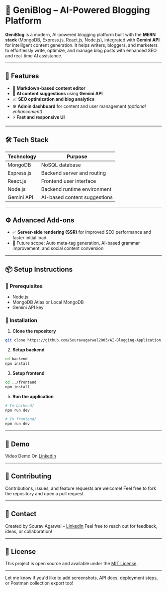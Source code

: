 
# 🧠 GeniBlog – AI-Powered Blogging Platform

**GeniBlog** is a modern, AI-powered blogging platform built with the **MERN stack** (MongoDB, Express.js, React.js, Node.js), integrated with **Gemini API** for intelligent content generation. It helps writers, bloggers, and marketers to effortlessly write, optimize, and manage blog posts with enhanced SEO and real-time AI assistance.

---

## 🚀 Features

* 📝 **Markdown-based content editor**
* 🤖 **AI content suggestions** using **Gemini API**
* 📈 **SEO optimization and blog analytics**
* ⚙️ **Admin dashboard** for content and user management *(optional enhancement)*
* ⚡ **Fast and responsive UI**

---

## 🛠️ Tech Stack

| Technology | Purpose                      |
| ---------- | ---------------------------- |
| MongoDB    | NoSQL database               |
| Express.js | Backend server and routing   |
| React.js   | Frontend user interface      |
| Node.js    | Backend runtime environment  |
| Gemini API | AI-based content suggestions |

---

## ⚙️ Advanced Add-ons

* ✅ **Server-side rendering (SSR)** for improved SEO performance and faster initial load
* 🧠 Future scope: Auto meta-tag generation, AI-based grammar improvement, and social content conversion

---

## 📦 Setup Instructions

### 🔧 Prerequisites

* Node.js
* MongoDB Atlas or Local MongoDB
* Gemini API key

### 🔨 Installation

1. **Clone the repository**

```bash
git clone https://github.com/Souravagarwal2003/AI-Blogging-Application.git
```

2. **Setup backend**

```bash
cd backend
npm install
```

3. **Setup frontend**

```bash
cd ../frontend
npm install
```

5. **Run the application**

```bash
# In backend/
npm run dev

# In frontend/
npm run dev
```

---

## 📸 Demo
Video Demo On [LinkedIn](https://www.linkedin.com/feed/update/urn:li:activity:7343891653906034691/)

---

## 🤝 Contributing
Contributions, issues, and feature requests are welcome!
Feel free to fork the repository and open a pull request.

---

## 📧 Contact

Created by Sourav Agarwal – [LinkedIn](https://www.linkedin.com/feed/update/urn:li:activity:7343891653906034691/)
Feel free to reach out for feedback, ideas, or collaboration!

---

## 📄 License

This project is open source and available under the [MIT License](LICENSE).

---

Let me know if you'd like to add screenshots, API docs, deployment steps, or Postman collection export too!
